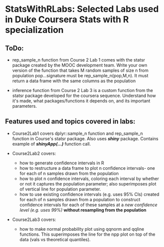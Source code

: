 # StatsWithRLabs: Selected Labs used in Duke Coursera Stats with R specialization
## ToDo:  
* rep_sample_n function from Course 2 Lab 1 comes with the statsr package created by the MOOC development team. Write your own version of the function that takes M random samples of size n from population pop...signature must be rep_sample_n(pop,M,n). It must return a data frame with the same columns as the population

* inference function from Course 2 Lab 3 is a custom function from the statsr package developed for the coursera sequence. Understand how it's made, what packages/functions it depends on, and its important parameters.

## Features used and topics covered  in labs:
* Course2Lab1 covers dplyr::sample_n function and rep_sample_n function in Course's statsr package. Also uses <strong><em>shiny</em></strong> package. Contains example of <strong><em>shinyApp(...)</em></strong> function call.

* Course2Lab2 covers:
    * how to generate confidence intervals in R
    * how to restructure a data frame to plot n confidence intervals- one for each of n samples drawn from the population
    * how to plot n confidence intervals, coloring each interval by whether or not it captures the population parameter; also superimposes plot of vertical line for population parameter.
    * how to use existing confidence intervals (e.g. uses 95% CIs) created for each of n samples drawn from a population to construct confidence intervals for each of these samples at a <em>new confidence level (e.g. uses 99%)</em> <strong>without resampling from the population</strong> 
    
* Course2Lab3 covers:
    * how to make normal probability plot using qqnorm and qqline functions. This superimposes the line for the npp plot on top of the data (vals vs theoretical quantiles).
